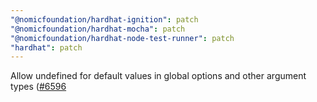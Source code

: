 ```yaml
---
"@nomicfoundation/hardhat-ignition": patch
"@nomicfoundation/hardhat-mocha": patch
"@nomicfoundation/hardhat-node-test-runner": patch
"hardhat": patch
---
```


Allow undefined for default values in global options and other argument types ([#6596](https://github.com/NomicFoundation/hardhat/issues/6596)
